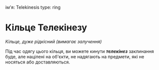 ім'я: Telekinesis type: ring

# Кільце Телекінезу
_Кільце, дуже рідкісний (вимагає залучення)_

Під час одягу цього кільця, ви можете кинути **_телекінез_** заклинання буде, але націлені на об'єкти, не надягають на предмети, які не носяться або доставляються. 
